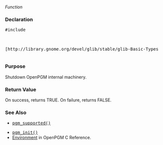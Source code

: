 _Function_
### Declaration ###
<pre>
#include <pgm/pgm.h><br>
<br>
[http://library.gnome.org/devel/glib/stable/glib-Basic-Types.html#gboolean gboolean] *pgm_shutdown* (void);<br>
</pre>

### Purpose ###
Shutdown OpenPGM internal machinery.

### Return Value ###
On success, returns TRUE.  On failure, returns FALSE.

### See Also ###
  * <tt><a href='OpenPgm2CReferencePgmSupported.md'>pgm_supported()</a></tt><br>
<ul><li><tt><a href='OpenPgm2CReferencePgmInit.md'>pgm_init()</a></tt><br>
</li><li><a href='OpenPgm2CReferenceEnvironment.md'>Environment</a> in OpenPGM C Reference.